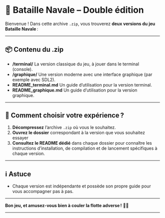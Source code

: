 # 🎉 Bataille Navale – Double édition

Bienvenue !
Dans cette archive `.zip`, vous trouverez **deux versions du jeu Bataille Navale** :

---

## 📦 Contenu du .zip

- **/terminal/**
La version classique du jeu, à jouer dans le terminal (console).
- **/graphique/**
Une version moderne avec une interface graphique (par exemple avec SDL2).
- **README_terminal.md**
Un guide d’utilisation pour la version terminal.
- **README_graphique.md**
Un guide d’utilisation pour la version graphique.

---

## 🚀 Comment choisir votre expérience ?

1. **Décompressez** l’archive `.zip` où vous le souhaitez.
2. **Ouvrez le dossier** correspondant à la version que vous souhaitez essayer 
3. **Consultez le README dédié** dans chaque dossier pour connaître les instructions d’installation, de compilation et de lancement spécifiques à chaque version.

---

## ℹ️ Astuce

- Chaque version est indépendante et possède son propre guide pour vous accompagner pas à pas.
---

**Bon jeu, et amusez-vous bien à couler la flotte adverse !** 🚢💥

---
